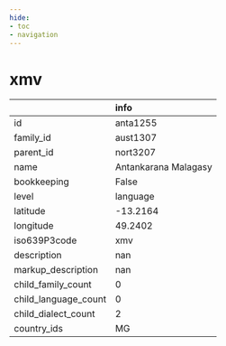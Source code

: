 ```yaml
---
hide:
- toc
- navigation
---
```

# xmv
|                      | info                 |
|:---------------------|:---------------------|
| id                   | anta1255             |
| family_id            | aust1307             |
| parent_id            | nort3207             |
| name                 | Antankarana Malagasy |
| bookkeeping          | False                |
| level                | language             |
| latitude             | -13.2164             |
| longitude            | 49.2402              |
| iso639P3code         | xmv                  |
| description          | nan                  |
| markup_description   | nan                  |
| child_family_count   | 0                    |
| child_language_count | 0                    |
| child_dialect_count  | 2                    |
| country_ids          | MG                   |